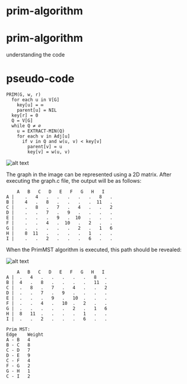 # prim-algorithm
# prim-algorithm

understanding the code

# pseudo-code
```
PRIM(G, w, r)
  for each u in V[G]
    key[u] = ∞
    parent[u] = NIL
  key[r] = 0
  Q = V[G]
  while Q ≠ ∅
    u = EXTRACT-MIN(Q)
    for each v in Adj[u]
      if v in Q and w(u, v) < key[v]
        parent[v] = u
        key[v] = w(u, v)
```


![alt text](https://konspekta.net/infopediasu/baza12/3382261464535.files/image132.jpg)

 The graph in the image can be represented using a 2D matrix. After executing the graph.c file, the output will be as follows:
```
    A   B   C   D   E   F   G   H   I
A |    .   4   .   .   .   .   .   8   .
B |    4   .   8   .   .   .   .  11   .
C |    .   8   .   7   .   4   .   .   2
D |    .   .   7   .   9   .   .   .   .
E |    .   .   .   9   .  10   .   .   .
F |    .   .   4   .  10   .   2   .   .
G |    .   .   .   .   .   2   .   1   6
H |    8  11   .   .   .   .   1   .   .
I |    .   .   2   .   .   .   6   .   .
```
When the PrimMST algorithm is executed, this path should be revealed:

![alt text](https://konspekta.net/infopediasu/baza12/3382261464535.files/image134.jpg)

```
    A   B   C   D   E   F   G   H   I
A |  .   4   .   .   .   .   .   8   .
B |  4   .   8   .   .   .   .   11  .
C |  .   8   .   7   .   4   .   .   2
D |  .   .   7   .   9   .   .   .   .
E |  .   .   .   9   .   10  .   .   .
F |  .   .   4   .   10  .   2   .   .
G |  .   .   .   .   .   2   .   1   6
H |  8   11  .   .   .   .   1   .   .
I |  .   .   2   .   .   .   6   .   .

Prim MST:
Edge    Weight
A - B   4
B - C   8
C - D   7
D - E   9
C - F   4
F - G   2
G - H   1
C - I   2

```

